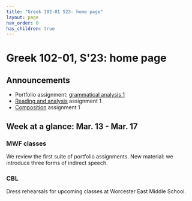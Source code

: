 ```yaml
---
title: "Greek 102-01 S23: home page"
layout: page
nav_order: 0
has_children: true
---
```




# Greek 102-01, S'23: home page

## Announcements

- Portfolio assignment: [grammatical analysis 1](./assignments/grammar1/)
- [Reading and analysis](./assignments/reading1/) assignment 1
- [Composition](./assignments/composition1/) assignment 1



## Week at a glance:  Mar. 13 - Mar. 17

### MWF classes

We review the first suite of portfolio assignments. New material: we introduce three forms of indirect speech.

### CBL

Dress rehearsals for upcoming classes at Worcester East Middle School.

